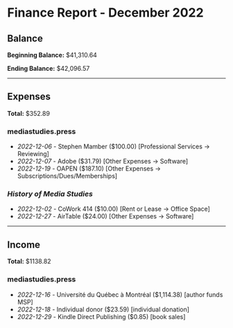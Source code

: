 # Finance Report - December 2022

## Balance

**Beginning Balance:** $41,310.64

**Ending Balance:** $42,096.57

***

## Expenses

**Total:** $352.89

### mediastudies.press

* *2022-12-06* - Stephen Mamber ($100.00) [Professional Services -> Reviewing]
* *2022-12-07* - Adobe ($31.79) [Other Expenses -> Software]
* *2022-12-19* - OAPEN ($187.10) [Other Expenses -> Subscriptions/Dues/Memberships]

### *History of Media Studies*

* *2022-12-02* - CoWork 414 ($10.00) [Rent or Lease -> Office Space]
* *2022-12-27* - AirTable ($24.00) [Other Expenses -> Software]

****

## Income

**Total:** $1138.82

### mediastudies.press

* *2022-12-16* - Université du Québec à Montréal ($1,114.38) [author funds MSP]
* *2022-12-18* - Individual donor ($23.59) [individual donation]
* *2022-12-29* - Kindle Direct Publishing ($0.85) [book sales]



